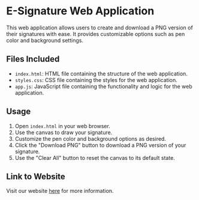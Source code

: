 # E-Signature Web Application

This web application allows users to create and download a PNG version of their signatures with ease. It provides customizable options such as pen color and background settings.

## Files Included

- `index.html`: HTML file containing the structure of the web application.
- `styles.css`: CSS file containing the styles for the web application.
- `app.js`: JavaScript file containing the functionality and logic for the web application.

## Usage

1. Open `index.html` in your web browser.
2. Use the canvas to draw your signature.
3. Customize the pen color and background options as desired.
4. Click the "Download PNG" button to download a PNG version of your signature.
5. Use the "Clear All" button to reset the canvas to its default state.

## Link to Website

Visit our website [here](https://esign-one.vercel.app) for more information.
